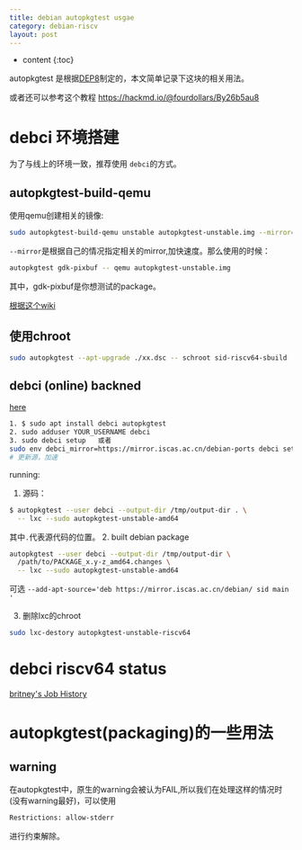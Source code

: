 ```yaml
---
title: debian autopkgtest usgae
category: debian-riscv
layout: post
---
```

* content
{:toc}

autopkgtest 是根据[DEP8](https://salsa.debian.org/ci-team/autopkgtest/raw/master/doc/README.package-tests.rst)制定的，本文简单记录下这块的相关用法。

或者还可以参考这个教程  https://hackmd.io/@fourdollars/By26b5au8

# debci 环境搭建
为了与线上的环境一致，推荐使用 `debci`的方式。
## autopkgtest-build-qemu
使用qemu创建相关的镜像:
```bash
sudo autopkgtest-build-qemu unstable autopkgtest-unstable.img --mirror=https://mirror.iscas.ac.cn/debian/
```
`--mirror`是根据自己的情况指定相关的mirror,加快速度。那么使用的时候：
```bash
autopkgtest gdk-pixbuf -- qemu autopkgtest-unstable.img
```
其中，gdk-pixbuf是你想测试的package。

[根据这个wiki](https://wiki.debian.org/ContinuousIntegration/autopkgtest)

## 使用chroot
```bash
sudo autopkgtest --apt-upgrade ./xx.dsc -- schroot sid-riscv64-sbuild
```

## debci (online) backned
[here](https://ci.debian.net/doc/file.MAINTAINERS.html#label-How+can+I+reproduce+the+test+run+locally-3F)

```bash
1. $ sudo apt install debci autopkgtest
2. sudo adduser YOUR_USERNAME debci
3. sudo debci setup   或者
sudo env debci_mirror=https://mirror.iscas.ac.cn/debian-ports debci setup(可选)
# 更新源，加速

```
running:

1. 源码：

```bash
$ autopkgtest --user debci --output-dir /tmp/output-dir . \
  -- lxc --sudo autopkgtest-unstable-amd64
```

其中`.`代表源代码的位置。
2. built debian package

```bash
autopkgtest --user debci --output-dir /tmp/output-dir \
  /path/to/PACKAGE_x.y-z_amd64.changes \
  -- lxc --sudo autopkgtest-unstable-amd64
```

可选 `--add-apt-source='deb https://mirror.iscas.ac.cn/debian/ sid main '`

3. 删除lxc的chroot

```bash
sudo lxc-destory autopkgtest-unstable-riscv64
```
# debci riscv64 status

[britney's Job History ](https://ci.debian.net/user/britney/jobs?package=&trigger=&suite%5B%5D=unstable&arch%5B%5D=riscv64)

# autopkgtest(packaging)的一些用法

## warning
在autopkgtest中，原生的warning会被认为FAIL,所以我们在处理这样的情况时(没有warning最好)，可以使用
```bash
Restrictions: allow-stderr
```
进行约束解除。